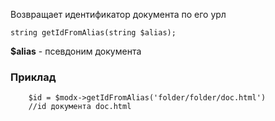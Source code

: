 Возвращает идентификатор документа по его урл
```
string getIdFromAlias(string $alias);
```
**$alias** - псевдоним документа

### Приклад
```
	$id = $modx->getIdFromAlias('folder/folder/doc.html')
	//id документа doc.html
```
